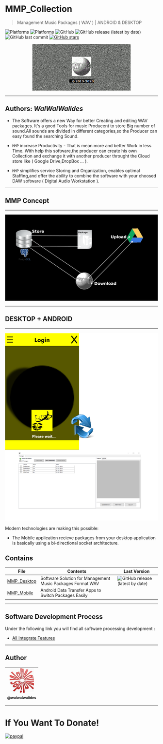 # MMP_Collection
> Management Music Packages ( WAV )  | ANDROID & DESKTOP

![Platforms](https://img.shields.io/badge/Supported%20platforms-Win32%20and%20Win64-red.svg)
![Platforms](https://img.shields.io/badge/Supported%20platforms-ANDROID-BLUE.svg)
![GitHub](https://img.shields.io/github/license/walwalwalides/MMP_Collection)
![GitHub release (latest by date)](https://img.shields.io/github/v/release/walwalwalides/MMP_Collection)
![GitHub last commit](https://img.shields.io/github/last-commit/walwalwalides/MMP_Collection)
[![GitHub stars](https://img.shields.io/github/stars/walwalwalides/MMP_Collection)](https://github.com/walwalwalides/MMP_Collection/stargazers)

<p align="center">
  <img src=MMP_Splash.png />
</p> 

------
**Authors:**  *WalWalWalides*
------

- The Software offers a new Way for better Creating and editing WAV packages.
It's a good Tools for music Producent to store Big number of sound.All sounds are divided in different categories,so the Producer can easy found the searching Sound. 

- `MMP` increase Productivity - That is mean more and better Work in less Time.
With help this software,the producer can create his own Collection and exchange it with another producer throught the Cloud store like ( Google Drive,DropBox ... ).

- `MMP` simplifies service Storing and Organization, enables optimal Staffing,and offer the ability to combine the software with your choosed DAW software ( Digital Audio Workstation ).

------

## MMP Concept                                             

------

<p align="center">
  <img src=MMP_Concept.png />
</p> 

------

   ## DESKTOP + ANDROID

------


   ![](MMP_Collection.png)

Modern technologies are making this possible:
- The Mobile application recieve packages from your desktop application is basically  using a bi-directional socket architecture.



## Contains

| File | Contents | Last Version |
| --- | --- | --- |
|[MMP_Desktop](https://github.com/walwalwalides/MMP_Collection/blob/master/MMP_Desktop)| Software Solution for Management Music Packages Format WAV |![GitHub release (latest by date)](https://img.shields.io/github/v/release/walwalwalides/MMP_Collection)|
|[MMP_Mobile](https://github.com/walwalwalides/MMP_Collection/tree/master/MMP_Mobile)| Android Data Transfer Apps to Switch Packages Easily||


------

## Software Development Process
Under the following link you will find all software processing development :
- [All Integrate Features](https://github.com/walwalwalides/MMP_Collection/blob/master/New_Feautres_Version.md) 
------

## Author
| [<img src="https://raw.githubusercontent.com/walwalwalides/MMP_Collection/master/Profil_Github.jpg" width="80"><br><sub>@walwalwalides</sub>](https://github.com/walwalwalides) |
| :---: |
------
# If You Want To Donate!

[![paypal](https://www.paypalobjects.com/en_US/i/btn/btn_donateCC_LG.gif)](https://www.paypal.com/cgi-bin/webscr?cmd=_s-xclick&hosted_button_id=Y79F36A9BGLHS&source=url)

